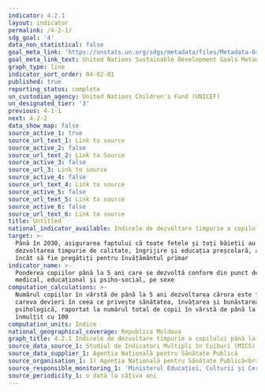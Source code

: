```yaml
---
indicator: 4.2.1
layout: indicator
permalink: /4-2-1/
sdg_goal: '4'
data_non_statistical: false
goal_meta_link: 'https://unstats.un.org/sdgs/metadata/files/Metadata-04-02-01.pdf'
goal_meta_link_text: United Nations Sustainable Development Goals Metadata (PDF 4.0 MB)
graph_type: line
indicator_sort_order: 04-02-01
published: true
reporting_status: complete
un_custodian_agency: United Nations Children's Fund (UNICEF)
un_designated_tier: '3'
previous: 4-1-1
next: 4-2-2
data_show_map: false
source_active_1: true
source_url_text_1: Link to source
source_active_2: false
source_url_text_2: Link to Source
source_active_3: false
source_url_3: Link to source
source_active_4: false
source_url_text_4: Link to source
source_active_5: false
source_url_text_5: Link to source
source_active_6: false
source_url_text_6: Link to source
title: Untitled
national_indicator_available: Indicele de dezvoltare timpurie a copilului până la 5 ani
target: >-
  Până în 2030, asigurarea faptului că toate fetele și toți băieții au acces la
  dezvoltarea timpurie de calitate, îngrijire și educația preșcolară, astfel
  încât să fie pregătiți pentru învățământul primar
indicator_name: >-
  Ponderea copiilor până la 5 ani care se dezvoltă conform din punct de vedere
  medical, educațional și psiho-social, pe sexe
computation_calculations: >-
  Numărul copiilor în vârstă de până la 5 ani dezvoltarea cărora este fără
  careva devieri în ceea ce privește sănătatea, învățarea și bunăstarea
  psihologică, raportat la numărul total de copii în vârstă de până la 5 ani
  înmulțit cu 100
computation_units: Indice
national_geographical_coverage: Republica Moldova
graph_title: 4.2.1 Indicele de dezvoltare timpurie a copilului până la 5 ani
source_data_source_1: Studiul de Indicatori Multipli în Cuiburi (MICS)
source_data_supplier_1: Agenția Națională pentru Sănătate Publică
source_organisation_1: 1) Agenția Națională pentru Sănătate Publică<br>  2) UNICEF
source_responsible_monitoring_1: 'Ministerul Educației, Culturii și Cercetării'
source_periodicity_1: o dată la câțiva ani
---
```

